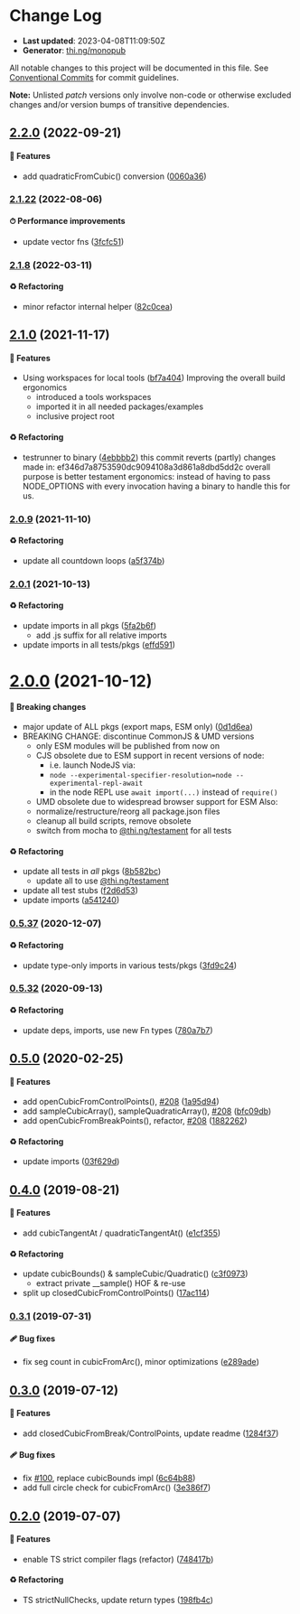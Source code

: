 # Change Log

- **Last updated**: 2023-04-08T11:09:50Z
- **Generator**: [thi.ng/monopub](https://thi.ng/monopub)

All notable changes to this project will be documented in this file.
See [Conventional Commits](https://conventionalcommits.org/) for commit guidelines.

**Note:** Unlisted _patch_ versions only involve non-code or otherwise excluded changes
and/or version bumps of transitive dependencies.

## [2.2.0](https://github.com/thi-ng/umbrella/tree/@thi.ng/geom-splines@2.2.0) (2022-09-21)

#### 🚀 Features

- add quadraticFromCubic() conversion ([0060a36](https://github.com/thi-ng/umbrella/commit/0060a36))

### [2.1.22](https://github.com/thi-ng/umbrella/tree/@thi.ng/geom-splines@2.1.22) (2022-08-06)

#### ⏱ Performance improvements

- update vector fns ([3fcfc51](https://github.com/thi-ng/umbrella/commit/3fcfc51))

### [2.1.8](https://github.com/thi-ng/umbrella/tree/@thi.ng/geom-splines@2.1.8) (2022-03-11)

#### ♻️ Refactoring

- minor refactor internal helper ([82c0cea](https://github.com/thi-ng/umbrella/commit/82c0cea))

## [2.1.0](https://github.com/thi-ng/umbrella/tree/@thi.ng/geom-splines@2.1.0) (2021-11-17)

#### 🚀 Features

- Using workspaces for local tools ([bf7a404](https://github.com/thi-ng/umbrella/commit/bf7a404))
  Improving the overall build ergonomics
  - introduced a tools workspaces
  - imported it in all needed packages/examples
  - inclusive project root

#### ♻️ Refactoring

- testrunner to binary ([4ebbbb2](https://github.com/thi-ng/umbrella/commit/4ebbbb2))
  this commit reverts (partly) changes made in:
  ef346d7a8753590dc9094108a3d861a8dbd5dd2c
  overall purpose is better testament ergonomics:
  instead of having to pass NODE_OPTIONS with every invocation
  having a binary to handle this for us.

### [2.0.9](https://github.com/thi-ng/umbrella/tree/@thi.ng/geom-splines@2.0.9) (2021-11-10)

#### ♻️ Refactoring

- update all countdown loops ([a5f374b](https://github.com/thi-ng/umbrella/commit/a5f374b))

### [2.0.1](https://github.com/thi-ng/umbrella/tree/@thi.ng/geom-splines@2.0.1) (2021-10-13)

#### ♻️ Refactoring

- update imports in all pkgs ([5fa2b6f](https://github.com/thi-ng/umbrella/commit/5fa2b6f))
  - add .js suffix for all relative imports
- update imports in all tests/pkgs ([effd591](https://github.com/thi-ng/umbrella/commit/effd591))

# [2.0.0](https://github.com/thi-ng/umbrella/tree/@thi.ng/geom-splines@2.0.0) (2021-10-12)

#### 🛑 Breaking changes

- major update of ALL pkgs (export maps, ESM only) ([0d1d6ea](https://github.com/thi-ng/umbrella/commit/0d1d6ea))
- BREAKING CHANGE: discontinue CommonJS & UMD versions
  - only ESM modules will be published from now on
  - CJS obsolete due to ESM support in recent versions of node:
    - i.e. launch NodeJS via:
    - `node --experimental-specifier-resolution=node --experimental-repl-await`
    - in the node REPL use `await import(...)` instead of `require()`
  - UMD obsolete due to widespread browser support for ESM
  Also:
  - normalize/restructure/reorg all package.json files
  - cleanup all build scripts, remove obsolete
  - switch from mocha to [@thi.ng/testament](https://github.com/thi-ng/umbrella/tree/main/packages/testament) for all tests

#### ♻️ Refactoring

- update all tests in _all_ pkgs ([8b582bc](https://github.com/thi-ng/umbrella/commit/8b582bc))
  - update all to use [@thi.ng/testament](https://github.com/thi-ng/umbrella/tree/main/packages/testament)
- update all test stubs ([f2d6d53](https://github.com/thi-ng/umbrella/commit/f2d6d53))
- update imports ([a541240](https://github.com/thi-ng/umbrella/commit/a541240))

### [0.5.37](https://github.com/thi-ng/umbrella/tree/@thi.ng/geom-splines@0.5.37) (2020-12-07)

#### ♻️ Refactoring

- update type-only imports in various tests/pkgs ([3fd9c24](https://github.com/thi-ng/umbrella/commit/3fd9c24))

### [0.5.32](https://github.com/thi-ng/umbrella/tree/@thi.ng/geom-splines@0.5.32) (2020-09-13)

#### ♻️ Refactoring

- update deps, imports, use new Fn types ([780a7b7](https://github.com/thi-ng/umbrella/commit/780a7b7))

## [0.5.0](https://github.com/thi-ng/umbrella/tree/@thi.ng/geom-splines@0.5.0) (2020-02-25)

#### 🚀 Features

- add openCubicFromControlPoints(), [#208](https://github.com/thi-ng/umbrella/issues/208) ([1a95d94](https://github.com/thi-ng/umbrella/commit/1a95d94))
- add sampleCubicArray(), sampleQuadraticArray(), [#208](https://github.com/thi-ng/umbrella/issues/208) ([bfc09db](https://github.com/thi-ng/umbrella/commit/bfc09db))
- add openCubicFromBreakPoints(), refactor, [#208](https://github.com/thi-ng/umbrella/issues/208) ([1882262](https://github.com/thi-ng/umbrella/commit/1882262))

#### ♻️ Refactoring

- update imports ([03f629d](https://github.com/thi-ng/umbrella/commit/03f629d))

## [0.4.0](https://github.com/thi-ng/umbrella/tree/@thi.ng/geom-splines@0.4.0) (2019-08-21)

#### 🚀 Features

- add cubicTangentAt / quadraticTangentAt() ([e1cf355](https://github.com/thi-ng/umbrella/commit/e1cf355))

#### ♻️ Refactoring

- update cubicBounds() & sampleCubic/Quadratic() ([c3f0973](https://github.com/thi-ng/umbrella/commit/c3f0973))
  - extract private __sample() HOF & re-use
- split up closedCubicFromControlPoints() ([17ac114](https://github.com/thi-ng/umbrella/commit/17ac114))

### [0.3.1](https://github.com/thi-ng/umbrella/tree/@thi.ng/geom-splines@0.3.1) (2019-07-31)

#### 🩹 Bug fixes

- fix seg count in cubicFromArc(), minor optimizations ([e289ade](https://github.com/thi-ng/umbrella/commit/e289ade))

## [0.3.0](https://github.com/thi-ng/umbrella/tree/@thi.ng/geom-splines@0.3.0) (2019-07-12)

#### 🚀 Features

- add closedCubicFromBreak/ControlPoints, update readme ([1284f37](https://github.com/thi-ng/umbrella/commit/1284f37))

#### 🩹 Bug fixes

- fix [#100](https://github.com/thi-ng/umbrella/issues/100), replace cubicBounds impl ([6c64b88](https://github.com/thi-ng/umbrella/commit/6c64b88))
- add full circle check for cubicFromArc() ([3e386f7](https://github.com/thi-ng/umbrella/commit/3e386f7))

## [0.2.0](https://github.com/thi-ng/umbrella/tree/@thi.ng/geom-splines@0.2.0) (2019-07-07)

#### 🚀 Features

- enable TS strict compiler flags (refactor) ([748417b](https://github.com/thi-ng/umbrella/commit/748417b))

#### ♻️ Refactoring

- TS strictNullChecks, update return types ([198fb4c](https://github.com/thi-ng/umbrella/commit/198fb4c))
